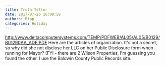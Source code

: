 ```yaml
---
title: Truth Teller
date: 2017-07-26 16:09:58
authors: Ripp
categories: Holiday
---
```


 http://www.deltacomputersystems.com/TEMP/PDFWEB/AL05/AL05/B0129/B01290AA_ADE.PDF
Here are the articles of organization.  It's not a secret, so why did she not disclose her LLC on her Public Disclosure form when running for Mayor? (FYI - there are 2 Wilson Properties, I'm guessing you found the other. I use the Baldwin County Public Records site.